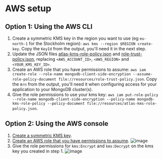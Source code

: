 # AWS setup

## Option 1: Using the AWS CLI

1. Create a symmetric KMS key in the region you want to use (eg `eu-north-1` for the Stockholm region): `aws kms --region $REGION create-key`. Copy the `KeyId` from the output, you'll need it in the next step. 
2. Update the JSON files [atlas-kms-role-policy.json](atlas-kms-role-policy.json) and [role-trust-policy.json](role-trust-policy.json), replacing `<AWS_ACCOUNT_ID>`, `<AWS_REGION>` and `<YOUR_KMS_KEY_ID>`.
3. Create an AWS role that you have permissions to assume: `aws iam create-role --role-name mongodb-client-side-encryption --assume-role-policy-document file://resources/role-trust-policy.json`. Copy the `Arn` from the output, you'll need it when configuring access for your application to your MongoDB cluster(s).
4. Give the role permissions to use your kms key: `aws iam put-role-policy --role-name mongodb-client-side-encryption --policy-name mongodb-kms-role-policy --policy-document file://resources/atlas-kms-role-policy.json`.


## Option 2: Using the AWS console

1. [Create a symmetric KMS key](https://docs.aws.amazon.com/kms/latest/developerguide/create-keys.html#create-symmetric-cmk).
2. [Create an AWS role that you have permissions to assume](https://docs.aws.amazon.com/IAM/latest/UserGuide/id_roles_create_for-user.html).
![image](/resources/create_role.png)
3. Give the role permissions for `kms:Encrypt` and `kms:Decrypt` on the kms key you created in step 1.
![image](/resources/create_policy.png)
